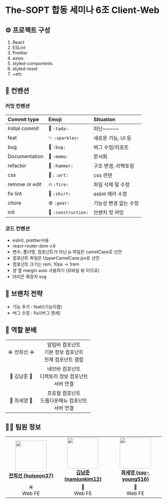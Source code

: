 # The-SOPT 합동 세미나 6조 Client-Web

## :gear: 프로젝트 구성

1. React
2. ESLint
3. Prettier
4. axios
5. styled-components
6. styled-reset
8. +etc

<!-- ## 📂 디렉토리 구조

변경될 수 있습니다 ~ !

```bash
// src directory structure
├── App.jsx
├── Assets
│   ├── icon
│   └── img
├── Components
│   ├── Comment
│   │   ├── CommentHandler.jsx
│   │   ├── CommentList.jsx
│   │   ├── CommentToggleButton.jsx
│   │   └── index.jsx
│   ├── Common
│   │   ├── FilterBar.jsx
│   │   └── NavBar.jsx
│   ├── Responsive.jsx
│   ├── SideBar.jsx
│   └── Video
│       ├── ChannelInfo.jsx
│       ├── VideoContainer.jsx
│       ├── VideoIcons.jsx
│       ├── VideoInfo.jsx
│       ├── VideoProgressBar.jsx
│       ├── VideoRuntime.jsx
│       ├── VideoTag.jsx
│       ├── VideoTitle.jsx
│       └── index.jsx
├── Constants
│   ├── colors.js
│   └── deviceInfo.js
├── Cores
│   ├── Contexts
│   │   └── index.js
│   ├── Hooks
│   │   ├── useAPI.jsx
│   │   ├── useDarkmode.jsx
│   │   └── useVideoInfo.jsx
│   ├── api.js
│   └── router.jsx
├── Pages
│   ├── MainPage.jsx
│   ├── NotFound.jsx
│   └── VideoPage.jsx
├── Style
│   ├── DarkModeProvider.jsx
│   ├── globalStyle.js
│   └── mediaQuery.js
├── Utils
│   └── shortenNumber.js
├── index.js
```  -->

## 🤙 컨벤션

### 커밋 컨벤션
|   Commit type              | Emoji                                         | Situation |
|:---------------------------|:----------------------------------------------|:----|
| Initial commit             | :tada: `:tada:`                               | 따단~~~~~ |
| feat                | :sparkles: `:sparkles:`                       | 새로운 기능, UI 등 | 
| bug                     | :bug: `:bug:`                                 |  버그 수정/리포트  |
| Documentation              | :memo: `:memo:`                             | 문서화 |
| refactor             | :hammer: `:hammer:`                           | 구조 변경, 리팩토링 |
| css              | 🎨 : `:art:`                           | css 관련 |
| remove or edit        | :fire: `:fire:`                               |  파일 삭제 및 수정 |
| fix lint                       | :shirt: `:shirt:`                             | eslint 에러 수정 | 
| chore           | :gear:  `:gear:`              | 기능상 변경 없는 수정 | 
| init           | :construction:  `:construction:`              | 브랜치 첫 커밋 | 

### 코드 컨벤션
- eslint, prettier사용
- react-router-dom v.6
- 변수, 폴더명, 컴포넌트가 아닌 js 파일은 camelCase로 선언
- 컴포넌트 파일은 UpperCamelCase.jsx로 선언
- 컴포넌트 크기는 rem, 10px -> 1rem
- 양 옆 margin auto 사용하기 (모바일 뷰 이므로)
- 아이콘 확장자 svg

## 🌳 브랜치 전략

- 기능 추가 : feat/(기능이름)
- 버그 수정 : fix/(버그 명세)

## 🤝 역할 분배

<table>
    <tr align="center">
        <td>
           ☀️ 전희선 ☀️
        </td>
        <td>
           알림바 컴포넌트<br>
           기본 정보 컴포넌트<br>
           전체 컴포넌트 결합
        </td>
    </tr>
    <tr align="center">
        <td>
            👶 김남준 👶
        </td>
        <td>
           네브바 컴포넌트<br>
           디렉토리 정보 컴포넌트<br>
           서버 연결<br>
        </td>
    </tr>
    <tr align="center">
        <td>
            💜 최세영 💜
        </td>
        <td>
           프로필 컴포넌트<br>
           드롭다운메뉴 컴포넌트<br>
           서버 연결<br>
        </td>
    </tr>
</table>


## 👨‍💻 팀원 정보
<table>
    <tr align="center">
        <td style="min-width: 150px;">
            <a href="https://github.com/huiseon37">
              <img src="https://github.com/huiseon37.png" width="100">
              <br />
              <b>전희선 (huiseon37)</b>
            </a>
        </td>
        <td style="min-width: 150px;">
            <a href="https://github.com/namjunkim12">
              <img src="https://github.com/namjunkim12.png" width="100">
              <br />
              <b>김남준 (namjunkim12)</b>
            </a> 
        </td>
        <td style="min-width: 150px;">
            <a href="https://github.com/say-young516">
              <img src="https://github.com/say-young516.png" width="100">
              <br />
              <b>최세영 (say-young516)</b>
            </a> 
        </td>
    </tr>
    <tr align="center">
        <td>
            ☀️ <br/>
            Web FE
        </td>
        <td>
            👶 <br />
            Web FE
        </td>
        <td>
            💜 <br />
            Web FE
        </td>
    </tr>
</table>
